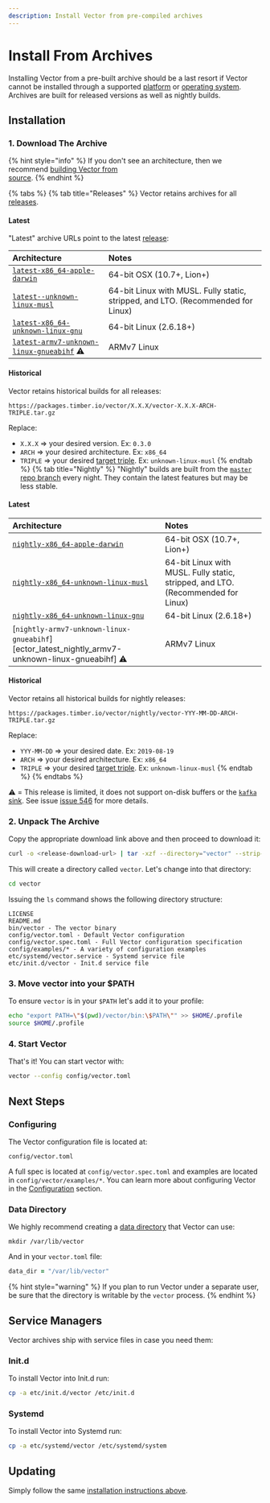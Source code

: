 ```yaml
---
description: Install Vector from pre-compiled archives
---
```


# Install From Archives

Installing Vector from a pre-built archive should be a last resort if Vector
cannot be installed through a supported [platform][docs.platforms] or
[operating system][docs.operating_systems]. Archives are built for released
versions as well as nightly builds.

## Installation

### 1. Download The Archive

{% hint style="info" %}
If you don't see an architecture, then we recommend [building Vector from \
source][docs.from_source].
{% endhint %}

{% tabs %}
{% tab title="Releases" %}
Vector retains archives for all [releases][url.releases].

#### Latest

"Latest" archive URLs point to the latest [release][url.releases]:

| Architecture                                                                                         | Notes                                                                            |
|:-----------------------------------------------------------------------------------------------------|:---------------------------------------------------------------------------------|
| [`latest-x86_64-apple-darwin`][url.vector_latest_release_x86_64-apple-darwin]                        | 64-bit OSX (10.7+, Lion+)                                                        |
| [`latest--unknown-linux-musl`][url.vector_latest_release_x86_64-unknown-linux-musl]            | 64-bit Linux with MUSL. Fully static, stripped, and LTO. (Recommended for Linux) |
| [`latest-x86_64-unknown-linux-gnu`][url.vector_latest_release_x86_64-unknown-linux-gnu]              | 64-bit Linux (2.6.18+)                                                           |
| [`latest-armv7-unknown-linux-gnueabihf`][url.vector_latest_release_armv7-unknown-linux-gnueabihf] ⚠️ | ARMv7 Linux                                                                      |

#### Historical

Vector retains historical builds for all releases:

```
https://packages.timber.io/vector/X.X.X/vector-X.X.X-ARCH-TRIPLE.tar.gz
```

Replace:

* `X.X.X` => your desired version. Ex: `0.3.0`
* `ARCH` => your desired architecture. Ex: `x86_64`
* `TRIPLE` => your desired [target triple][url.rust_target_triples]. Ex: `unknown-linux-musl`
{% endtab %}
{% tab title="Nightly" %}
"Nightly" builds are built from the [`master` repo branch][url.vector_repo]
every night. They contain the latest features but may be less stable.

#### Latest

| Architecture                                                                                                          | Notes                                                                            |
|:----------------------------------------------------------------------------------------------------------------------|:---------------------------------------------------------------------------------|
| [`nightly-x86_64-apple-darwin`][url.vector_latest_nightly_x86_64-apple-darwin]                                        | 64-bit OSX (10.7+, Lion+)                                                        |
| [`nightly-x86_64-unknown-linux-musl`][url.vector_latest_nightly_x86_64-unknown-linux-musl]                            | 64-bit Linux with MUSL. Fully static, stripped, and LTO. (Recommended for Linux) |
| [`nightly-x86_64-unknown-linux-gnu`][url.vector_latest_nightly_x86_64-unknown-linux-gnu]                              | 64-bit Linux (2.6.18+)                                                           |
| [`nightly-armv7-unknown-linux-gnueabihf`][<url class="v"></url>ector_latest_nightly_armv7-unknown-linux-gnueabihf] ⚠️ | ARMv7 Linux                                                                      |

#### Historical

Vector retains all historical builds for nightly releases:

```
https://packages.timber.io/vector/nightly/vector-YYY-MM-DD-ARCH-TRIPLE.tar.gz
```

Replace:

* `YYY-MM-DD` => your desired date. Ex: `2019-08-19`
* `ARCH` => your desired architecture. Ex: `x86_64`
* `TRIPLE` => your desired [target triple][url.rust_target_triples]. Ex: `unknown-linux-musl`
{% endtab %}
{% endtabs %}

⚠️ = This release is limited, it does not support on-disk buffers or the [`kafka` sink][docs.kafka_sink]. See issue [issue 546][url.issue_661] for more details.

### 2. Unpack The Archive

Copy the appropriate download link above and then proceed to download it:

```bash
curl -o <release-download-url> | tar -xzf --directory="vector" --strip-components=1
```

This will create a directory called `vector`. Let's change into that directory:

```bash
cd vector
```

Issuing the `ls` command shows the following directory structure:

```
LICENSE
README.md
bin/vector - The vector binary
config/vector.toml - Default Vector configuration
config/vector.spec.toml - Full Vector configuration specification
config/examples/* - A variety of configuration examples
etc/systemd/vector.service - Systemd service file
etc/init.d/vector - Init.d service file
```

### 3. Move vector into your $PATH

To ensure `vector` is in your `$PATH` let's add it to your profile:

```bash
echo "export PATH=\"$(pwd)/vector/bin:\$PATH\"" >> $HOME/.profile
source $HOME/.profile
```

### 4. Start Vector

That's it! You can start vector with:

```bash
vector --config config/vector.toml
```

## Next Steps

### Configuring

The Vector configuration file is located at:

```
config/vector.toml
```

A full spec is located at `config/vector.spec.toml` and examples are
located in `config/vector/examples/*`. You can learn more about configuring
Vector in the [Configuration][docs.configuration] section.

### Data Directory

We highly recommend creating a [data directory][docs.data_directory] that Vector
can use:

```
mkdir /var/lib/vector
```

And in your `vector.toml` file:

```coffeescript
data_dir = "/var/lib/vector"
```

{% hint style="warning" %}
If you plan to run Vector under a separate user, be sure that the directory
is writable by the `vector` process.
{% endhint %}

## Service Managers

Vector archives ship with service files in case you need them:

### Init.d

To install Vector into Init.d run:

```bash
cp -a etc/init.d/vector /etc/init.d
```

### Systemd

To install Vector into Systemd run:

```bash
cp -a etc/systemd/vector /etc/systemd/system
```

## Updating

Simply follow the same [installation instructions above](#installation).


[docs.configuration]: ../../../usage/configuration
[docs.data_directory]: ../../../usage/configuration/README.md#data-directory
[docs.from_source]: ../../../setup/installation/manual/from-source.md
[docs.kafka_sink]: ../../../usage/configuration/sinks/kafka.md
[docs.operating_systems]: ../../../setup/installation/operating-systems
[docs.platforms]: ../../../setup/installation/platforms
[url.issue_661]: https://github.com/timberio/vector/issues/661
[url.releases]: https://github.com/timberio/vector/releases
[url.rust_target_triples]: https://forge.rust-lang.org/platform-support.html
[url.vector_latest_nightly_x86_64-apple-darwin]: https://packages.timber.io/vector/nightly/vector-nightly-x86_64-apple-darwin.tar.gz
[url.vector_latest_nightly_x86_64-unknown-linux-gnu]: https://packages.timber.io/vector/nightly/vector-nightly-x86_64-unknown-linux-gnu.tar.gz
[url.vector_latest_nightly_x86_64-unknown-linux-musl]: https://packages.timber.io/vector/nightly/vector-nightly-x86_64-unknown-linux-musl.tar.gz
[url.vector_latest_release_armv7-unknown-linux-gnueabihf]: https://packages.timber.io/vector/latest/vector-latest-armv7-unknown-linux-gnueabihf.tar.gz
[url.vector_latest_release_x86_64-apple-darwin]: https://packages.timber.io/vector/latest/vector-latest-x86_64-apple-darwin.tar.gz
[url.vector_latest_release_x86_64-unknown-linux-gnu]: https://packages.timber.io/vector/latest/vector-latest-x86_64-unknown-linux-gnu.tar.gz
[url.vector_latest_release_x86_64-unknown-linux-musl]: https://packages.timber.io/vector/latest/vector-latest-x86_64-unknown-linux-musl.tar.gz
[url.vector_repo]: https://github.com/timberio/vector
